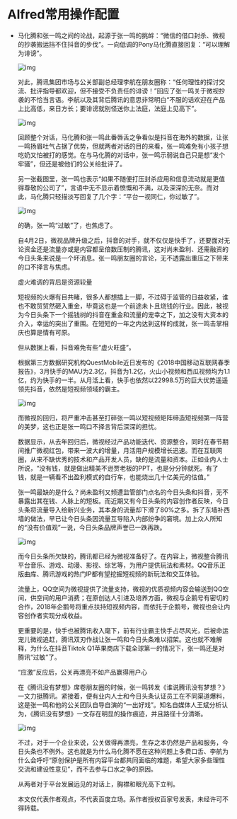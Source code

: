 # Alfred常用操作配置

- 马化腾和张一鸣之间的论战，起源于张一鸣的挑衅：“微信的借口封杀、微视的抄袭搬运挡不住抖音的步伐”。一向低调的Pony马化腾直接回复：“可以理解为诽谤”。

  ![img](https://t10.baidu.com/it/u=831418107,1979230243&fm=173&app=25&f=JPEG?w=516&h=767&s=6392C52B018E70E8007551D70100B0B1)

  对此，腾讯集团市场与公关部副总经理李航在朋友圈称：“任何理性的探讨交流、批评指导都欢迎，但不接受不负责任的诽谤！”回应了张一鸣关于微视抄袭的不恰当言语。李航以及其背后腾讯的意思非常明白“不服的话欢迎在产品上比高低，来日方长；要诽谤就别怪送你上法庭，法庭上见高下”。

  ![img](https://t10.baidu.com/it/u=373843494,1731188447&fm=173&app=25&f=JPEG?w=640&h=1280&s=6A92E50B114C50EA10C5E4DB010080B3)

  回顾整个对话，马化腾和张一鸣此番唇舌之争看似是抖音在海外的数据，让张一鸣扬眉吐气占据了优势，但就两者对话的目的来看，张一鸣难免有小孩子想吃奶又怕被打的感觉。在与马化腾的对话中，张一鸣示弱说自己只是想“发个牢骚”，但还是被他们的公关给批评了。

  另一张截图里，张一鸣也表示“如果不随便打压封杀应用和信息流动就是更值得尊敬的公司了”，言语中无不显示着愤慨和不满，以及深深的无奈。而对此，马化腾只轻描淡写回复了几个字：“平台一视同仁，你过敏了”。

  ![img](https://t10.baidu.com/it/u=1502549694,695371365&fm=173&app=25&f=JPEG?w=640&h=345&s=4918CC1B85C84D4B5E5560DB010050B3)

  的确，张一鸣“过敏”了，也焦虑了。

  自4月2日，微视品牌升级之后，抖音的对手，就不仅仅是快手了，还要面对无论资金还是流量亦或是内容都呈倍数压制的腾讯，这对尚未盈利、还需融资的今日头条来说是一个坏消息。张一鸣朋友圈的言论，无不透露出重压之下带来的口不择言与焦虑。

  虚火难调的背后是资源较量

  短视频的火爆有目共睹，很多人都想插上一脚，不过碍于监管的日益收紧，谁也不敢贸贸然砸入重金，毕竟这也是一个前途未卜且烧钱的行业。因此，被视为今日头条下一个摇钱树的抖音在重金和流量的宠幸之下，加之没有大资本的介入，幸运的突出了重围。在短短的一年之内达到这样的成就，张一鸣击掌相庆也算是情有可原。

  但从数据上看，抖音难免有些“虚火旺盛”。

  根据第三方数据研究机构QuestMobile近日发布的《2018中国移动互联网春季报告》，3月快手的MAU为2.3亿，抖音为1.2亿，火山小视频和西瓜视频均为1.1亿，约为快手的一半。从月活上看，快手也依然以22998.5万的巨大优势遥遥领先抖音，依然是短视频领域的霸主。

  ![img](https://t12.baidu.com/it/u=2558609858,4036455912&fm=173&app=25&f=JPEG?w=640&h=302&s=3CA47C321D607C0940D188710200C073)

  而微视的回归，将严重冲击甚至打碎张一鸣以短视频矩阵缔造短视频第一阵营的美梦，这也正是张一鸣口不择言背后深深的担忧。

  数据显示，从去年回归后，微视经过产品功能迭代、资源整合，同时在春节期间推广微视红包，带来一波大的增量，月活用户规模增长迅速。而在互联网圈，从来不缺优秀的技术和产品开发人员，缺的是流量和资本。正如业内人士所说，“没有钱，就是做出精美不逊贾老板的PPT，也是分分钟就死。有了钱，就是一辆看不出盈利模式的自行车，也能烧出几十亿美元的估值。”

  张一鸣最缺的是什么？尚未盈利又频遭监管部门点名的今日头条和抖音，无不暴露出其在钱、人脉上的短板。而近期又有今日头条的内容创作者反映，今日头条将流量导入给新兴业务，其本身的流量却下滑了80%之多。拆了东墙补西墙的做法，早已让今日头条因流量互导陷入内部纷争的窘境。加上众人所知的“没有价值观”一说，今日头条品牌声誉已一跌再跌。

  ![img](https://t12.baidu.com/it/u=3569881418,1240464711&fm=173&app=25&f=JPEG?w=584&h=990&s=08BEE813132FD2E956FC165E030030E0)

  而今日头条所欠缺的，腾讯都已经为微视准备好了。在内容上，微视整合腾讯平台音乐、游戏、动漫、影视、综艺等，为用户提供玩法和素材。QQ音乐正版曲库、腾讯游戏的热门IP都有望挖掘短视频的新玩法和交互体验。

  流量上，QQ空间为微视提供了流量支持，微视的优质视频内容会输送到QQ空间，供空间的用户消费；在原创达人引进及培养方面，微视与企鹅号有密切的合作，2018年企鹅号将重点扶持短视频内容，而依托于企鹅号，微视也会让内容创作者实现分成收益。

  更重要的是，快手也被腾讯收入麾下，前有行业霸主快手占尽风光，后被命运宠儿微视追赶，腾讯双刃作战让张一鸣和今日头条难以招架。这也就不难解释，为什么在抖音Tiktok Q1苹果商店下载全球第一的情况下，张一鸣还是对腾讯“过敏”了。

  “应激”反应后，公关再漂亮不如产品赢得用户心

  在《腾讯没有梦想》席卷朋友圈的时候，张一鸣转发《谁说腾讯没有梦想？》一文力挺腾讯。紧接着，便有业内人士和今日头条认证员工在不同渠道爆料，这是张一鸣和他的公关团队自导自演的“一出好戏”。知名自媒体人王斌分析认为，《腾讯没有梦想》一文存在明显的操作痕迹，并且路径十分清晰。

  ![img](https://t12.baidu.com/it/u=4201350536,1303355423&fm=173&app=25&f=JPEG?w=315&h=694&s=4092CD3A95884D4B0C6434DE010050B3)

  不过，对于一个企业来说，公关做得再漂亮，生存之本仍然是产品和服务，今日头条也不例外。这也就是为什么马化腾不愿在这种问题上多费口舌、李航为什么会呼吁“原创保护是所有内容平台都共同面临的难题，希望大家多些理性交流和建设性意见”，而不去参与口水之争的原因。

  从两者对于平台发展远见的对话上，胸襟和眼光高下立判。

  本文仅代表作者观点，不代表百度立场。系作者授权百家号发表，未经许可不得转载。
